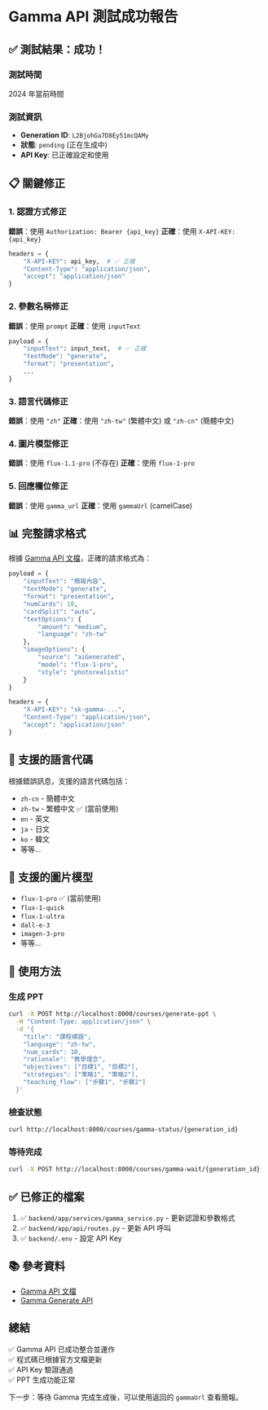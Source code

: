 # Gamma API 測試成功報告

## ✅ 測試結果：成功！

### 測試時間

2024 年當前時間

### 測試資訊

- **Generation ID**: `L2BjohGa7D8Ey51mcQAMy`
- **狀態**: `pending` (正在生成中)
- **API Key**: 已正確設定和使用

## 📋 關鍵修正

### 1. 認證方式修正

**錯誤**：使用 `Authorization: Bearer {api_key}`
**正確**：使用 `X-API-KEY: {api_key}`

```python
headers = {
    "X-API-KEY": api_key,  # ✅ 正確
    "Content-Type": "application/json",
    "accept": "application/json"
}
```

### 2. 參數名稱修正

**錯誤**：使用 `prompt`
**正確**：使用 `inputText`

```python
payload = {
    "inputText": input_text,  # ✅ 正確
    "textMode": "generate",
    "format": "presentation",
    ...
}
```

### 3. 語言代碼修正

**錯誤**：使用 `"zh"`
**正確**：使用 `"zh-tw"` (繁體中文) 或 `"zh-cn"` (簡體中文)

### 4. 圖片模型修正

**錯誤**：使用 `flux-1.1-pro` (不存在)
**正確**：使用 `flux-1-pro`

### 5. 回應欄位修正

**錯誤**：使用 `gamma_url`
**正確**：使用 `gammaUrl` (camelCase)

## 📊 完整請求格式

根據 [Gamma API 文檔](https://developers.gamma.app/docs/how-does-the-generations-api-work)，正確的請求格式為：

```python
payload = {
    "inputText": "簡報內容",
    "textMode": "generate",
    "format": "presentation",
    "numCards": 10,
    "cardSplit": "auto",
    "textOptions": {
        "amount": "medium",
        "language": "zh-tw"
    },
    "imageOptions": {
        "source": "aiGenerated",
        "model": "flux-1-pro",
        "style": "photorealistic"
    }
}

headers = {
    "X-API-KEY": "sk-gamma-...",
    "Content-Type": "application/json",
    "accept": "application/json"
}
```

## 🎯 支援的語言代碼

根據錯誤訊息，支援的語言代碼包括：

- `zh-cn` - 簡體中文
- `zh-tw` - 繁體中文 ✅ (當前使用)
- `en` - 英文
- `ja` - 日文
- `ko` - 韓文
- 等等...

## 🎨 支援的圖片模型

- `flux-1-pro` ✅ (當前使用)
- `flux-1-quick`
- `flux-1-ultra`
- `dall-e-3`
- `imagen-3-pro`
- 等等...

## 📝 使用方法

### 生成 PPT

```bash
curl -X POST http://localhost:8000/courses/generate-ppt \
  -H "Content-Type: application/json" \
  -d '{
    "title": "課程標題",
    "language": "zh-tw",
    "num_cards": 10,
    "rationale": "教學理念",
    "objectives": ["目標1", "目標2"],
    "strategies": ["策略1", "策略2"],
    "teaching_flow": ["步驟1", "步驟2"]
  }'
```

### 檢查狀態

```bash
curl http://localhost:8000/courses/gamma-status/{generation_id}
```

### 等待完成

```bash
curl -X POST http://localhost:8000/courses/gamma-wait/{generation_id}
```

## ✅ 已修正的檔案

1. ✅ `backend/app/services/gamma_service.py` - 更新認證和參數格式
2. ✅ `backend/app/api/routes.py` - 更新 API 呼叫
3. ✅ `backend/.env` - 設定 API Key

## 📚 參考資料

- [Gamma API 文檔](https://developers.gamma.app/docs/how-does-the-generations-api-work)
- [Gamma Generate API](https://developers.gamma.app/reference/generate-a-gamma)

## 總結

✅ Gamma API 已成功整合並運作  
✅ 程式碼已根據官方文檔更新  
✅ API Key 驗證通過  
✅ PPT 生成功能正常

下一步：等待 Gamma 完成生成後，可以使用返回的 `gammaUrl` 查看簡報。
